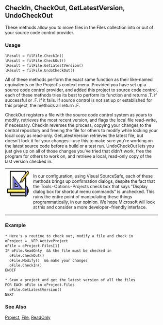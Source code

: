 ## CheckIn, CheckOut, GetLatestVersion, UndoCheckOut

These methods allow you to move files in the Files collection into or out of your source code control provider.

### Usage

```foxpro
lResult = filFile.CheckIn()
lResult = filFile.CheckOut()
lResult = filFile.GetLatestVersion()
lResult = filFile.UndoCheckOut()
```

All of these methods perform the exact same function as their like-named equivalents on the Project's context menu. Provided you have set up a source code control provider, and added this project to source code control, each of these methods tries its best to perform its function and returns .T. if successful or .F. if it fails. If source control is not set up or established for this project, the methods all return .F.

CheckOut registers a file with the source code control system as yours to modify, retrieves the most recent version, and flags the local file read-write, if necessary. CheckIn reverses the process, copying your changes to the central repository and freeing the file for others to modify while locking your local copy as read-only. GetLatestVersion retrieves the latest file, but doesn't lock it for your changes&mdash;use this to make sure you're working on the latest source code before a build or a test run. UndoCheckOut lets you just give up on all of those changes you've tried that didn't work, free the program for others to work on, and retrieve a local, read-only copy of the last version checked in.

<table>
<tr>
  <td width="17%" valign="top">
<img width="94" height="93" src="Design.gif">
  </td>
  <td width=83%>
  <p>In our configuration, using Visual SourceSafe, each of these methods brings up confirmation dialogs, despite the fact that the Tools-Options-Projects check box that says &quot;Display dialog box for shortcut menu commands&quot; is unchecked. This ruins the entire point of manipulating these things programmatically, in our opinion. We hope Microsoft will look at this and consider a more developer-friendly interface.</p>
  </td>
 </tr>
</table>

### Example

```foxpro
* Here's a routine to check out, modify a file and check in
oProject = _VFP.ActiveProject
oFile = oProject.Files[1]
IF oFile.ReadOnly  && the file must be checked in
  oFile.CheckOut()
  oFile.Modify()  && make your changes
  oFile.CheckIn()
ENDIF

* Scan a project and get the latest version of all the files
FOR EACH oFile in oProject.Files
  oFile.GetLatestVersion()
NEXT
```
### See Also

[Project](s4g730.md), [File](s4g755.md), [ReadOnly](s4g434.md)